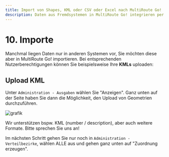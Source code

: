 ```yaml
---
title: Import von Shapes, KML oder CSV oder Excel nach MultiRoute Go!
description: Daten aus Fremdsystemen in MultiRoute Go! integrieren per Upload: KML oder Shape oder CSV
---
```


# 10. Importe

Manchmal liegen Daten nur in anderen Systemen vor, Sie möchten diese aber in MultiRoute Go! importieren. Bei entsprechenden Nutzerberechtigungen können Sie beispielsweise Ihre **KMLs** uploaden:


## Upload KML 

Unter ```Administration - Ausgaben``` wählen Sie "Anzeigen". Ganz unten auf der Seite haben Sie dann die Möglichkeit, den Upload von Geometrien durchzuführen.

![grafik](https://github.com/gbconsite/MultiRoute-Go/assets/99329016/cb291d4c-e27c-4982-8121-9c1f8d963fbf "Upload von Geometrien")

Wir unterstützen bspw. KML (number / description), aber auch weitere Formate. Bitte sprechen Sie uns an!

Im nächsten Schritt gehen Sie nur noch in ```Administration - Verteilbezirke```, wählen ALLE aus und gehen ganz unten auf "Zuordnung erzeugen". 
